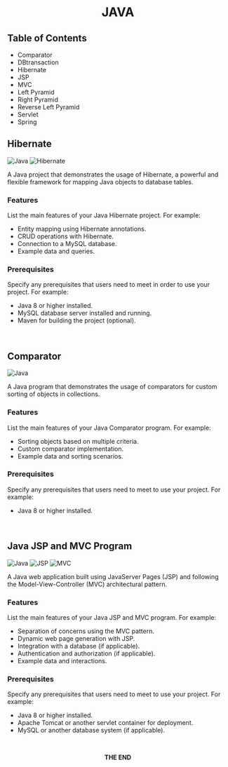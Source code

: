 <div align="Center">
  
# JAVA
</div>

## Table of Contents

- Comparator
- DBtransaction
- Hibernate
- JSP
- MVC
- Left Pyramid
- Right Pyramid
- Reverse Left Pyramid
- Servlet
- Spring
$~~~~$
## Hibernate 

![Java](https://img.shields.io/badge/Java-8%2B-blue.svg)
![Hibernate](https://img.shields.io/badge/Hibernate-5.5.7-red.svg)

A Java project that demonstrates the usage of Hibernate, a powerful and flexible framework for mapping Java objects to database tables.

### Features
List the main features of your Java Hibernate project. For example:
- Entity mapping using Hibernate annotations.
- CRUD operations with Hibernate.
- Connection to a MySQL database.
- Example data and queries.

### Prerequisites
Specify any prerequisites that users need to meet in order to use your project. For example:
- Java 8 or higher installed.
- MySQL database server installed and running.
- Maven for building the project (optional).

$~~~~$

## Comparator 

![Java](https://img.shields.io/badge/Java-8%2B-blue.svg)

A Java program that demonstrates the usage of comparators for custom sorting of objects in collections.

### Features
List the main features of your Java Comparator program. For example:
- Sorting objects based on multiple criteria.
- Custom comparator implementation.
- Example data and sorting scenarios.

### Prerequisites
Specify any prerequisites that users need to meet to use your project. For example:
- Java 8 or higher installed.

$~~~~$

## Java JSP and MVC Program

![Java](https://img.shields.io/badge/Java-8%2B-blue.svg)
![JSP](https://img.shields.io/badge/JSP-2.3-red.svg)
![MVC](https://img.shields.io/badge/MVC-Design%20Pattern-green.svg)

A Java web application built using JavaServer Pages (JSP) and following the Model-View-Controller (MVC) architectural pattern.


### Features
List the main features of your Java JSP and MVC program. For example:
- Separation of concerns using the MVC pattern.
- Dynamic web page generation with JSP.
- Integration with a database (if applicable).
- Authentication and authorization (if applicable).
- Example data and interactions.

### Prerequisites
Specify any prerequisites that users need to meet to use your project. For example:
- Java 8 or higher installed.
- Apache Tomcat or another servlet container for deployment.
- MySQL or another database system (if applicable).

$~~~~$
<div align="Center">
  
<b>THE END </b>
</div>

